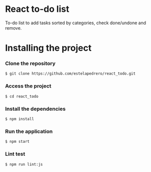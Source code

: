 # React to-do list
To-do list to add tasks sorted by categories, check done/undone and remove.

# Installing the project

### Clone the repository
```
$ git clone https://github.com/estelapedrero/react_todo.git
```

### Access the project
```
$ cd react_todo
```

### Install the dependencies
```
$ npm install
```

### Run the application
```
$ npm start
```

### Lint test
```
$ npm run lint:js
```
